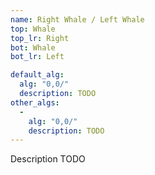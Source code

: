```yaml
---
name: Right Whale / Left Whale
top: Whale
top_lr: Right
bot: Whale
bot_lr: Left

default_alg:
  alg: "0,0/"
  description: TODO
other_algs:
  -
    alg: "0,0/"
    description: TODO
---
```


Description TODO

